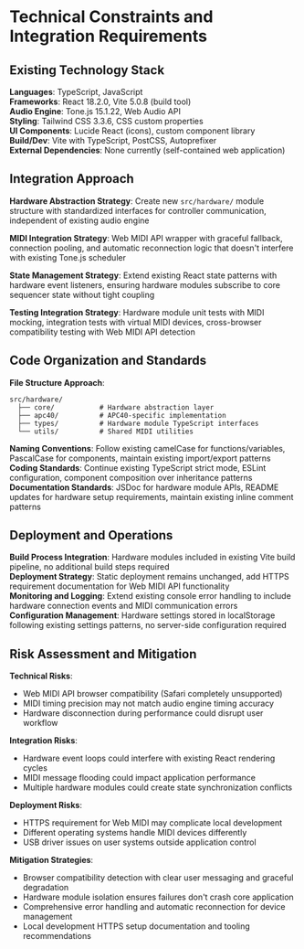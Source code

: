 # Technical Constraints and Integration Requirements

## Existing Technology Stack

**Languages**: TypeScript, JavaScript  
**Frameworks**: React 18.2.0, Vite 5.0.8 (build tool)  
**Audio Engine**: Tone.js 15.1.22, Web Audio API  
**Styling**: Tailwind CSS 3.3.6, CSS custom properties  
**UI Components**: Lucide React (icons), custom component library  
**Build/Dev**: Vite with TypeScript, PostCSS, Autoprefixer  
**External Dependencies**: None currently (self-contained web application)  

## Integration Approach

**Hardware Abstraction Strategy**: Create new `src/hardware/` module structure with standardized interfaces for controller communication, independent of existing audio engine  

**MIDI Integration Strategy**: Web MIDI API wrapper with graceful fallback, connection pooling, and automatic reconnection logic that doesn't interfere with existing Tone.js scheduler  

**State Management Strategy**: Extend existing React state patterns with hardware event listeners, ensuring hardware modules subscribe to core sequencer state without tight coupling  

**Testing Integration Strategy**: Hardware module unit tests with MIDI mocking, integration tests with virtual MIDI devices, cross-browser compatibility testing with Web MIDI API detection

## Code Organization and Standards

**File Structure Approach**: 
```
src/hardware/
  ├── core/           # Hardware abstraction layer
  ├── apc40/          # APC40-specific implementation  
  ├── types/          # Hardware module TypeScript interfaces
  └── utils/          # Shared MIDI utilities
```

**Naming Conventions**: Follow existing camelCase for functions/variables, PascalCase for components, maintain existing import/export patterns  
**Coding Standards**: Continue existing TypeScript strict mode, ESLint configuration, component composition over inheritance patterns  
**Documentation Standards**: JSDoc for hardware module APIs, README updates for hardware setup requirements, maintain existing inline comment patterns  

## Deployment and Operations

**Build Process Integration**: Hardware modules included in existing Vite build pipeline, no additional build steps required  
**Deployment Strategy**: Static deployment remains unchanged, add HTTPS requirement documentation for Web MIDI API functionality  
**Monitoring and Logging**: Extend existing console error handling to include hardware connection events and MIDI communication errors  
**Configuration Management**: Hardware settings stored in localStorage following existing settings patterns, no server-side configuration required

## Risk Assessment and Mitigation

**Technical Risks**:  
- Web MIDI API browser compatibility (Safari completely unsupported)
- MIDI timing precision may not match audio engine timing accuracy
- Hardware disconnection during performance could disrupt user workflow

**Integration Risks**:  
- Hardware event loops could interfere with existing React rendering cycles  
- MIDI message flooding could impact application performance
- Multiple hardware modules could create state synchronization conflicts

**Deployment Risks**:  
- HTTPS requirement for Web MIDI may complicate local development  
- Different operating systems handle MIDI devices differently
- USB driver issues on user systems outside application control

**Mitigation Strategies**:  
- Browser compatibility detection with clear user messaging and graceful degradation
- Hardware module isolation ensures failures don't crash core application  
- Comprehensive error handling and automatic reconnection for device management
- Local development HTTPS setup documentation and tooling recommendations
